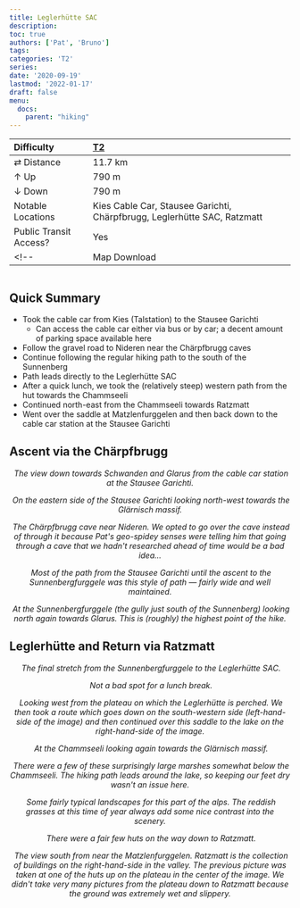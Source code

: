 ```yaml
---
title: Leglerhütte SAC
description: 
toc: true
authors: ['Pat', 'Bruno']
tags:
categories: 'T2'
series:
date: '2020-09-19'
lastmod: '2022-01-17'
draft: false
menu:
  docs:
    parent: "hiking"
---
```

<link href="../../../style.css" rel="stylesheet"></link>

| Difficulty | [T2](../overview/#wanderskala) |
| :--- | :--- |
| &#8644; Distance | 11.7 km |
| &#8593; Up | 790 m |
| &#8595; Down | 790 m |
| Notable Locations | Kies Cable Car, Stausee Garichti, Chärpfbrugg, Leglerhütte SAC, Ratzmatt |
| Public Transit Access? | Yes |
<!-- | Map Download | [PDF](.pdf), [GPX](.gpx) | -->

<p align="center">
  <img src="IMG_7135.JPG" alt="" class="landscape">
</p>

## Quick Summary

- Took the cable car from <hl>Kies (Talstation)</hl> to the <hl>Stausee Garichti</hl>
  - Can access the cable car either via bus or by car; a decent amount of parking space available here
- Follow the gravel road to Nideren near the <hl>Chärpfbrugg</hl> caves
- Continue following the regular hiking path to the south of the Sunnenberg
- Path leads directly to the <hl>Leglerhütte SAC</hl>
- After a quick lunch, we took the (relatively steep) western path from the hut towards the <hl>Chammseeli</hl>
- Continued north-east from the Chammseeli towards <hl>Ratzmatt</hl>
- Went over the saddle at <hl>Matzlenfurggelen</hl> and then back down to the cable car station at the <hl>Stausee Garichti</hl>

## Ascent via the Chärpfbrugg

<p align="center">
  <img src="IMG_7127.JPG" alt="" class="landscape">
  <em>The view down towards <hl>Schwanden</hl> and <hl>Glarus</hl> from the cable car station at the <hl>Stausee Garichti</hl>.</em>
</p>

<p align="center">
  <img src="IMG_7129.JPG" alt="" class="landscape">
  <em>On the eastern side of the <hl>Stausee Garichti</hl> looking north-west towards the <hl>Glärnisch</hl> massif.</em>
</p>

<p align="center">
  <img src="IMG_7130.JPG" alt="" class="portrait">
  <em>The <hl>Chärpfbrugg</hl> cave near Nideren.  We opted to go over the cave instead of through it because Pat's geo-spidey senses were telling him that going through a cave that we hadn't researched ahead of time would be a bad idea...</em>
</p>

<p align="center">
  <img src="IMG_7131.JPG" alt="" class="landscape">
  <em>Most of the path from the Stausee Garichti until the ascent to the <hl>Sunnenbergfurggele</hl> was this style of path — fairly wide and well maintained.</em>
</p>

<p align="center">
  <img src="IMG_7132.JPG" alt="" class="landscape">
  <em>At the <hl>Sunnenbergfurggele</hl> (the gully just south of the <hl>Sunnenberg</hl>) looking north again towards Glarus.  This is (roughly) the highest point of the hike.</em>
</p>

## Leglerhütte and Return via Ratzmatt

<p align="center">
  <img src="IMG_7135.JPG" alt="" class="landscape">
  <em>The final stretch from the <hl>Sunnenbergfurggele</hl> to the <hl>Leglerhütte SAC</hl>.</em>
</p>

<p align="center">
  <img src="IMG_7142.JPG" alt="" class="landscape">
  <em>Not a bad spot for a lunch break.</em>
</p>

<p align="center">
  <img src="IMG_7147.JPG" alt="" class="landscape">
  <em>Looking west from the plateau on which the Leglerhütte is perched.  We then took a route which goes down on the south-western side (left-hand-side of the image) and then continued over this saddle to the lake on the right-hand-side of the image.</em>
</p>

<p align="center">
  <img src="IMG_7151.JPG" alt="" class="landscape">
  <em>At the <hl>Chammseeli</hl> looking again towards the <hl>Glärnisch</hl> massif.</em>
</p>

<p align="center">
  <img src="IMG_7165.JPG" alt="" class="landscape">
  <em>There were a few of these surprisingly large marshes somewhat below the Chammseeli.  The hiking path leads around the lake, so keeping our feet dry wasn't an issue here.</em>
</p>

<p align="center">
  <img src="IMG_7175.JPG" alt="" class="landscape">
  <em>Some fairly typical landscapes for this part of the alps.  The reddish grasses at this time of year always add some nice contrast into the scenery.</em>
</p>

<p align="center">
  <img src="IMG_7177.JPG" alt="" class="landscape">
  <em>There were a fair few huts on the way down to Ratzmatt.</em>
</p>

<p align="center">
  <img src="IMG_7179.JPG" alt="" class="landscape">
  <em>The view south from near the <hl>Matzlenfurggelen</hl>.  <hl>Ratzmatt</hl> is the collection of buildings on the right-hand-side in the valley.  The previous picture was taken at one of the huts up on the plateau in the center of the image.  We didn't take very many pictures from the plateau down to Ratzmatt because the ground was extremely wet and slippery.</em>
</p>
